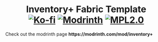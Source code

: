 <h1 align="center">Inventory+ Fabric Template<br>
<a href="https://ko-fi.com/dcqout"><img src="https://img.shields.io/badge/Support me-kofi.svg?logo=ko-fi&label=Ko-fi&style=flat&color=white&suffix=%20&logoColor=white&labelColor=ff5e5b" alt="Ko-fi"></a>
<a href="https://modrinth.com/mod/inventory+"><img src="https://img.shields.io/modrinth/dt/inventory+?logo=modrinth&label=Modrinth&style=flat&color=5ca424&suffix=%20&labelColor=black" alt="Modrinth"></a>
<a href="https://github.com/dcqout/dcqinv"><img src=https://img.shields.io/badge/License-MPL2.0-blue.svg alt="MPL2.0"></a>
</h1>

<p>Check out the modrinth page <strong>https://modrinth.com/mod/inventory+</strong></p>
